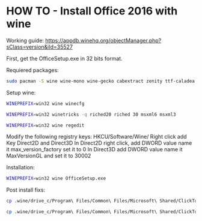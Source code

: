 # HOW TO - Install Office 2016 with wine

Working guide: https://appdb.winehq.org/objectManager.php?sClass=version&iId=35527

First, get the OfficeSetup.exe in 32 bits format.

Requiered packages:
```bash
sudo pacman -S wine wine-mono wine-gecko cabextract zenity ttf-caladea ttf-carlito samba lib32-libxinerama lib32-libxcomposite corefonts winhttp
```
Setup wine:
```bash
WINEPREFIX=win32 wine winecfg

WINEPREFIX=win32 winetricks -q riched20 riched 30 msxml6 msxml3

WINEPREFIX=win32 wine regedit
```

Modify the following registry keys:
HKCU/Software/Wine/ Right click add Key Direct2D and Direct3D
In Direct2D right click, add DWORD value name it max_version_factory set it to 0 
In Direct3D add DWORD value name it MaxVersionGL and set it to 30002

Installation:
```bash
WINEPREFIX=win32 wine OfficeSetup.exe
```

Post install fixs:
```bash
cp .wine/drive_c/Program\ Files/Common\ Files/Microsoft\ Shared/ClickToRun/* .wine/drive_c/Program\ Files/Microsoft\ Office/root/Office16/

cp .wine/drive_c/Program\ Files/Common\ Files/Microsoft\ Shared/ClickToRun/* .wine/drive_c/Program\ Files/Microsoft\ Office/root/Client/

```
